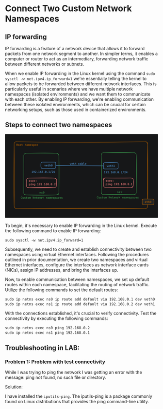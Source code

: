 # Connect Two Custom Network Namespaces


## IP forwarding
IP forwarding is a feature of a network device that allows it to forward packets from one network segment to another. In simpler terms, it enables a computer or router to act as an intermediary, forwarding network traffic between different networks or subnets.

When we enable IP forwarding in the Linux kernel using the command `sudo sysctl -w net.ipv4.ip_forward=1` we're essentially telling the kernel to allow packets to be forwarded between different network interfaces. This is particularly useful in scenarios where we have multiple network namespaces (isolated environments) and we want them to communicate with each other. By enabling IP forwarding, we're enabling communication between these isolated environments, which can be crucial for certain networking setups, such as those used in containerized environments.


## Steps to connect two namespaces

![alt text](./images/image-lab5.png)

To begin, it's necessary to enable IP forwarding in the Linux kernel. Execute the following command to enable IP forwarding:
```
sudo sysctl -w net.ipv4.ip_forward=1
```

Subsequently, we need to create and establish connectivity between two namespaces using virtual Ethernet interfaces. Following the procedures outlined in prior documentation, we create two namespaces and virtual Ethernet interfaces, configure the interfaces as network interface cards (NICs), assign IP addresses, and bring the interfaces up.


Now, to enable communication between namespaces, we set up default routes within each namespace, facilitating the routing of network traffic. Utilize the following commands to set the default routes:
```
sudo ip netns exec ns0 ip route add default via 192.168.0.1 dev veth0
sudo ip netns exec ns1 ip route add default via 192.168.0.2 dev veth1
```

With the connections established, it's crucial to verify connectivity. Test the connectivity by executing the following commands:
```
sudo ip netns exec ns0 ping 192.168.0.2
sudo ip netns exec ns1 ping 192.168.0.1
```


## Troubleshooting in LAB:

### Problem 1: Problem with test connectivity 
While I was trying to ping the network I was getting an error with the message: ping not found, no such file or directory.

Solution:

I have installed the `iputils-ping`. The iputils-ping is a package commonly found on Linux distributions that provides the ping command-line utility.







